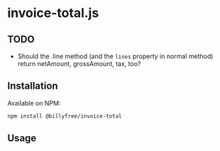 # invoice-total.js

## TODO

- Should the .line method (and the `lines` property in normal method) return netAmount, grossAmount, tax, too?


## Installation

Available on NPM:

```sh
npm install @billyfree/invoice-total
```


## Usage

```js
```
